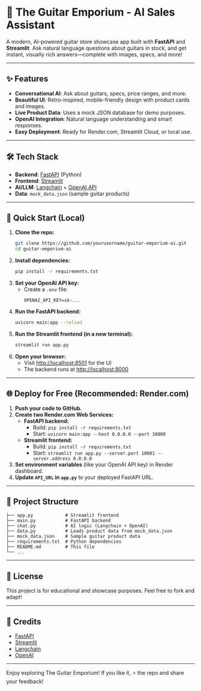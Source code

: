 # 🎸 The Guitar Emporium - AI Sales Assistant

A modern, AI-powered guitar store showcase app built with **FastAPI** and **Streamlit**. Ask natural language questions about guitars in stock, and get instant, visually rich answers—complete with images, specs, and more!

---

## ✨ Features
- **Conversational AI**: Ask about guitars, specs, price ranges, and more.
- **Beautiful UI**: Retro-inspired, mobile-friendly design with product cards and images.
- **Live Product Data**: Uses a mock JSON database for demo purposes.
- **OpenAI Integration**: Natural language understanding and smart responses.
- **Easy Deployment**: Ready for Render.com, Streamlit Cloud, or local use.

---

## 🛠️ Tech Stack
- **Backend**: [FastAPI](https://fastapi.tiangolo.com/) (Python)
- **Frontend**: [Streamlit](https://streamlit.io/)
- **AI/LLM**: [Langchain](https://python.langchain.com/) + [OpenAI API](https://platform.openai.com/)
- **Data**: `mock_data.json` (sample guitar products)

---

## 🚀 Quick Start (Local)

1. **Clone the repo:**
   ```bash
   git clone https://github.com/yourusername/guitar-emporium-ai.git
   cd guitar-emporium-ai
   ```
2. **Install dependencies:**
   ```bash
   pip install -r requirements.txt
   ```
3. **Set your OpenAI API key:**
   - Create a `.env` file:
     ```
     OPENAI_API_KEY=sk-...
     ```
4. **Run the FastAPI backend:**
   ```bash
   uvicorn main:app --reload
   ```
5. **Run the Streamlit frontend (in a new terminal):**
   ```bash
   streamlit run app.py
   ```
6. **Open your browser:**
   - Visit [http://localhost:8501](http://localhost:8501) for the UI
   - The backend runs at [http://localhost:8000](http://localhost:8000)

---

## 🌐 Deploy for Free (Recommended: Render.com)

1. **Push your code to GitHub.**
2. **Create two Render.com Web Services:**
   - **FastAPI backend:**
     - Build: `pip install -r requirements.txt`
     - Start: `uvicorn main:app --host 0.0.0.0 --port 10000`
   - **Streamlit frontend:**
     - Build: `pip install -r requirements.txt`
     - Start: `streamlit run app.py --server.port 10001 --server.address 0.0.0.0`
3. **Set environment variables** (like your OpenAI API key) in Render dashboard.
4. **Update `API_URL` in `app.py`** to your deployed FastAPI URL.

---

## 📁 Project Structure
```
├── app.py            # Streamlit frontend
├── main.py           # FastAPI backend
├── chat.py           # AI logic (Langchain + OpenAI)
├── data.py           # Loads product data from mock_data.json
├── mock_data.json    # Sample guitar product data
├── requirements.txt  # Python dependencies
├── README.md         # This file
└── ...
```

---

## 📝 License
This project is for educational and showcase purposes. Feel free to fork and adapt!

---

## 🙏 Credits
- [FastAPI](https://fastapi.tiangolo.com/)
- [Streamlit](https://streamlit.io/)
- [Langchain](https://python.langchain.com/)
- [OpenAI](https://platform.openai.com/)

---

Enjoy exploring The Guitar Emporium! If you like it, ⭐️ the repo and share your feedback! 